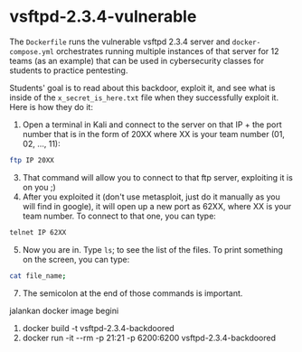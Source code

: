 # vsftpd-2.3.4-vulnerable

The `Dockerfile` runs the vulnerable vsftpd 2.3.4 server and `docker-compose.yml` orchestrates running multiple instances of that server for 12 teams (as an example) that can be used in cybersecurity classes for students to practice pentesting. 

Students' goal is to read about this backdoor, exploit it, and see what is inside of the `x_secret_is_here.txt` file when they successfully exploit it. Here is how they do it:

1. Open a terminal in Kali and connect to the server on that IP + the port number that is in the form of 20XX where XX is your team number (01, 02, ..., 11):
```sh
ftp IP 20XX
```
3. That command will allow you to connect to that ftp server, exploiting it is on you ;)
4. After you exploited it (don't use metasploit, just do it manually as you will find in google), it will open up a new port as 62XX, where XX is your team number. To connect to that one, you can type:
```sh
telnet IP 62XX
```
5. Now you are in. Type `ls`; to see the list of the files. To print something on the screen, you can type:
```sh
cat file_name;
```
7. The semicolon at the end of those commands is important.


jalankan docker image begini
1. docker build -t vsftpd-2.3.4-backdoored
2. docker run -it --rm -p 21:21 -p 6200:6200 vsftpd-2.3.4-backdoored
